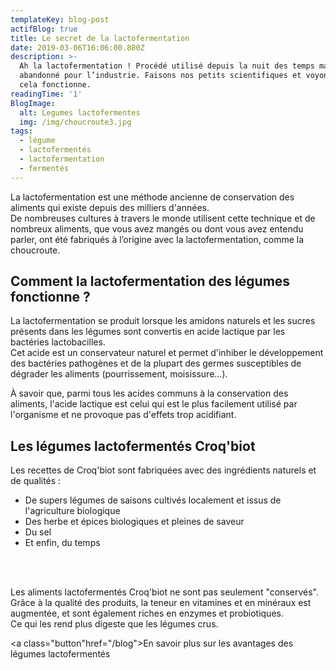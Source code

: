 ```yaml
---
templateKey: blog-post
actifBlog: true
title: Le secret de la lactofermentation
date: 2019-03-06T16:06:00.880Z
description: >-
  Ah la lactofermentation ! Procédé utilisé depuis la nuit des temps mais
  abandonné pour l’industrie. Faisons nos petits scientifiques et voyons comme
  cela fonctionne.
readingTime: '1'
BlogImage:
  alt: Legumes lactofermentes
  img: /img/choucroute3.jpg
tags:
  - légume
  - lactofermentés
  - lactofermentation
  - fermentés
---
```

La lactofermentation est une méthode ancienne de conservation des aliments qui existe depuis des milliers d'années. <br /> De nombreuses cultures à travers le monde utilisent cette technique et de nombreux aliments, que vous avez mangés ou dont vous avez entendu parler, ont été fabriqués à l’origine avec la lactofermentation, comme la choucroute.

 

## Comment la lactofermentation des légumes fonctionne ?

 La lactofermentation se produit lorsque les amidons naturels et les sucres présents dans les légumes sont convertis en acide lactique par les bactéries lactobacilles. <br /> Cet acide est un conservateur naturel et permet d'inhiber le développement des bactéries pathogènes et de la plupart des germes susceptibles de dégrader les aliments (pourrissement, moisissure…). <br />

 À savoir que, parmi tous les acides communs à la conservation des aliments, l'acide lactique est celui qui est le plus facilement utilisé par l'organisme et ne provoque pas d'effets trop acidifiant.



## Les légumes lactofermentés Croq'biot

Les recettes de Croq'biot sont fabriquées avec des ingrédients naturels et de qualités :

* De supers légumes de saisons cultivés localement et issus de l'agriculture biologique
* Des herbe et épices biologiques et pleines de saveur
* Du sel
* Et enfin, du temps <br />

<br />

Les aliments lactofermentés Croq'biot ne sont pas seulement "conservés". Grâce à la qualité des produits, la teneur en vitamines et en minéraux est augmentée, et sont également riches en enzymes et probiotiques. <br /> Ce qui les rend plus digeste que les légumes crus.

 <a class="button"href="/blog">En savoir plus sur les avantages des légumes lactofermentés</a>
